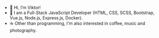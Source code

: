 - 👋 Hi, I’m Viktor!
- 🌟 I am a Full-Stack JavaScript Developer (HTML, CSS, SCSS, Bootstrap, Vue.js, Node.js, Express.js, Docker). 
- ☕ Other than programming, I'm also interested in coffee, music and photography.
